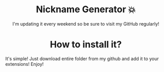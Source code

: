 <h1 text align = "center">Nickname Generator 💥</h1> 

<p text align = "center"> I'm updating it every weekend so be sure to visit my GitHub regularly! </p>

<h1 text align = "center">How to install it?</h1>
<p> It's simple! Just download entire folder from my github and add it to your extensions! Enjoy! 






